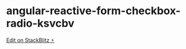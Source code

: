 # angular-reactive-form-checkbox-radio-ksvcbv

[Edit on StackBlitz ⚡️](https://stackblitz.com/edit/angular-reactive-form-checkbox-radio-ksvcbv)